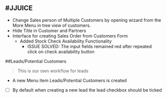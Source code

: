 #JJUICE
------

- Change Sales person of Multiple Customers by opening wizard from the More Menu in tree view of customers. 
- Hide Title in Customer and Partners
- Interface for creating Sales Order from Customers Form
	* Added Stock Check Availability Functionality
		* ISSUE SOLVED: The input fields remained red after repeated click on check availability button 

##Leads/Potential Customers 

> This is our own workflow for leads
- A new Menu item Leads/Potential Customers is created
- [ ] By default when creating a new lead the lead checkbox should be ticked 	


